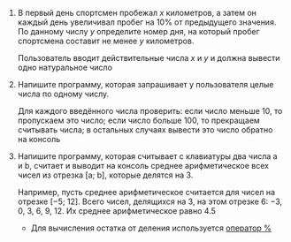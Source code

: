 1. В первый день спортсмен пробежал *x* километров, а затем он каждый день увеличивал пробег на 10% от предыдущего значения. По данному числу *y* определите номер дня, на который пробег спортсмена составит не менее *y* километров.

   Пользователь вводит действительные числа *x* и *y* и должна вывести одно натуральное число

2. Напишите программу, которая запрашивает у пользователя целые числа по одному числу.

   Для каждого введённого числа проверить:
   если число меньше 10, то пропускаем это число;
   если число больше 100, то прекращаем считывать числа;
   в остальных случаях вывести это число обратно на консоль

3. Напишите программу, которая считывает с клавиатуры два числа a и b, считает и выводит на консоль среднее арифметическое всех чисел из отрезка [a; b], которые делятся на 3.

   Например, пусть среднее арифметическое считается для чисел на отрезке [−5; 12]. Всего чисел, делящихся на 3, на этом отрезке 6: −3, 0, 3, 6, 9, 12. Их среднее арифметическое равно 4.5

   - Для вычисления остатка от деления используется [оператор %](https://docs.microsoft.com/ru-ru/dotnet/csharp/language-reference/operators/modulus-operator)